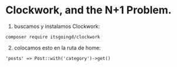 
# Clockwork, and the N+1 Problem.
1. buscamos y instalamos Clockwork:

````composer require itsgoingd/clockwork````

2. colocamos esto en la ruta de home:

````'posts' => Post::with('category')->get()````